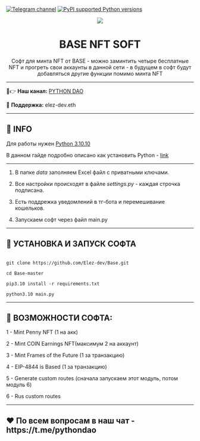 [![Telegram channel](https://img.shields.io/endpoint?url=https://runkit.io/damiankrawczyk/telegram-badge/branches/master?url=https://t.me/developercode1)](https://t.me/developercode1)
[![PyPI supported Python versions](https://img.shields.io/badge/Python%203.10.10-8A2BE2)](https://www.python.org/downloads/release/python-31010/)

<div align="center">
  <img src="https://ctf-images-01.coinbasecdn.net/c5bd0wqjc7v0/5kbm9b5W1gYOdCZpkb8nAV/3bb74d01953bef05f4cf258adc5ee887/Base_Blog_header.png"  />
  <h1>BASE NFT SOFT</h1>
  <p>Софт для минта NFT от BASE - можно заминтить четыре бесплатные NFT и прогреть свои аккаунты в данной сети - в будущем в софт будут добавляться другие функции помимо минта NFT</p>
</div>

---

🤠👉 <b>Наш канал:</b> [PYTHON DAO](https://t.me/developercode1)

🤗 <b>Поддержка:</b> elez-dev.eth

---
<h2>🙊 INFO</h2>

Для работы нужен [Python 3.10.10](https://www.python.org/downloads/release/python-31010/)

В данном гайде подробно описано как установить Python - [link](https://mirror.xyz/wiedzmin.eth/Z06W81VrxO9KI88vkcxeW0Lc8f2nBo5Wdyqce0HTNm8)

---
1. В папке _data_ заполняем Excel файл с приватными ключами.

2. Все настройки происходят в файле _settings.py_ - каждая строчка подписана.

3. Есть поддрежка уведомлений в тг-бота и перемешивание кошельков.

4. Запускаем софт через файл main.py

---
<h2>🚀 УСТАНОВКА И ЗАПУСК СОФТА</h2>

```

git clone https://github.com/Elez-dev/Base.git

cd Base-master

pip3.10 install -r requirements.txt

python3.10 main.py

```
---
<h2>🤖 ВОЗМОЖНОСТИ СОФТА:</h2>

1 - Mint Penny NFT (1 на акк)

2 - Mint COIN Earnings NFT(максимум 2 на аккаунт)

3 - Mint Frames of the Future (1 за транзакцию)

4 - EIP-4844 is Based (1 за транзакцию)

5 - Generate custom routes (сначала запускаем этот модуль, потом модуль 6)

6 - Rus custom routes

---
<h2>❤️ По всем вопросам в наш чат - https://t.me/pythondao</h2>
